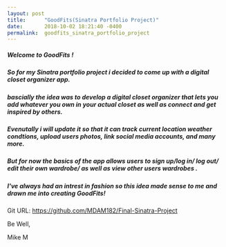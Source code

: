 ```yaml
---
layout: post
title:      "GoodFits(Sinatra Portfolio Project)"
date:       2018-10-02 18:21:40 -0400
permalink:  goodfits_sinatra_portfolio_project
---
```



##### Welcome to GoodFits ! 
##### 
##### So for my Sinatra portfolio project i decided to come up with a digital closet organizer app. 

##### bascially the idea was to develop a digital closet organizer that lets you add whatever you own in your actual closet as well as connect and get inspired by others. 
##### Evenutally i will update it so that it can track current location weather condtions, upload users photos, link social media accounts, and many more.
##### But for now the basics of the app allows users to sign up/log in/ log out/ edit their own wardrobe/ as well as view other users wardrobes . 
##### I've always had an intrest in fashion so this idea made sense to me and drawn me into creating GoodFits!

Git URL: https://github.com/MDAM182/Final-Sinatra-Project

Be Well, 

Mike M
